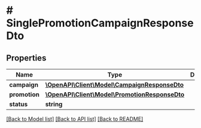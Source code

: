 # # SinglePromotionCampaignResponseDto

## Properties

Name | Type | Description | Notes
------------ | ------------- | ------------- | -------------
**campaign** | [**\OpenAPI\Client\Model\CampaignResponseDto**](CampaignResponseDto.md) |  | 
**promotion** | [**\OpenAPI\Client\Model\PromotionResponseDto**](PromotionResponseDto.md) |  | 
**status** | **string** |  | 

[[Back to Model list]](../../README.md#documentation-for-models) [[Back to API list]](../../README.md#documentation-for-api-endpoints) [[Back to README]](../../README.md)


